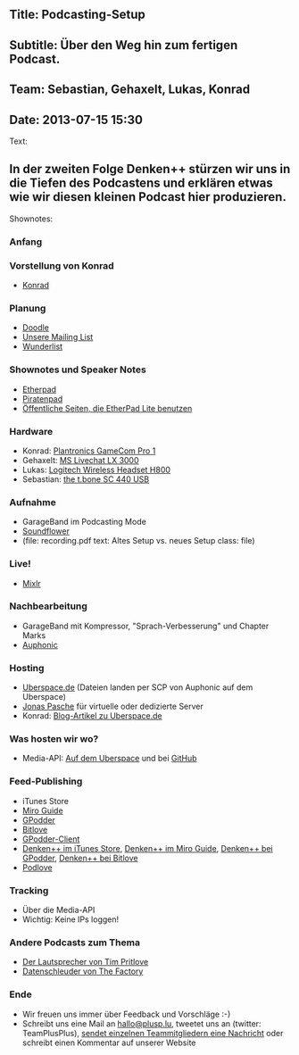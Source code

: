 Title: Podcasting-Setup
----
Subtitle: Über den Weg hin zum fertigen Podcast.
----
Team: Sebastian, Gehaxelt, Lukas, Konrad
----
Date: 2013-07-15 15:30
----
Text:

In der zweiten Folge Denken++ stürzen wir uns in die Tiefen des Podcastens und erklären etwas wie wir diesen kleinen Podcast hier produzieren.
----
Shownotes:

### Anfang

### Vorstellung von Konrad
- [Konrad](https://twitter.com/lx4r)

### Planung

- [Doodle](http://doodle.com)
- [Unsere Mailing List](http://technik.blogbasis.net/mailinglisten-auf-dem-uberspace-einrichten-13-07-2013) 
- [Wunderlist](https://www.wunderlist.com)

### Shownotes und Speaker Notes
- [Etherpad](http://etherpad.org/)
- [Piratenpad](http://www.piratenpad.de/)
- [Öffentliche Seiten, die EtherPad Lite benutzen](https://github.com/ether/etherpad-lite/wiki/Sites-that-run-Etherpad-Lite)

### Hardware
- Konrad: [Plantronics GameCom Pro 1](http://www.amazon.de/Plantronics-GameCom-PC-Gaming-Digital-Headset/dp/B0006FOR6C)
- Gehaxelt: [MS Livechat LX 3000](http://www.amazon.de/Microsoft-LifeChat-LX-3000-Skype-zertifiziert/dp/B000JSDOMO)
- Lukas: [Logitech Wireless Headset H800](http://www.logitech.com/de-de/product/wireless-headset-h800)
- Sebastian: [the t.bone SC 440 USB](http://www.thomann.de/de/the_tbone_sc440_usb.htm)

### Aufnahme
- GarageBand im Podcasting Mode
- [Soundflower](http://cycling74.com/soundflower-landing-page/)
- (file: recording.pdf text: Altes Setup vs. neues Setup class: file)

### Live!
- [Mixlr](http://mixlr.com)

### Nachbearbeitung
- GarageBand mit Kompressor, "Sprach-Verbesserung" und Chapter Marks
- [Auphonic](http://auphonic.com)

### Hosting
- [Uberspace.de](http://uberspace.de/) (Dateien landen per SCP von Auphonic auf dem Uberspace)
- [Jonas Pasche](http://jonaspasche.com) für virtuelle oder dedizierte Server
- Konrad: [Blog-Artikel zu  Uberspace.de](http://blog.l3r.de/index.php?/archives/11-Der-Weg-zum-Webspace-oder-Mein-Lieblings-Hoster.html)

### Was hosten wir wo?
- Media-API: [Auf dem Uberspace](http://media.plusp.lu/) und bei [GitHub](ttp://github.com/TeamPlusPlus/apiserver/)

### Feed-Publishing
- iTunes Store
- [Miro Guide](http://www.miroguide.com/)
- [GPodder](https://gpodder.net/)
- [Bitlove](http://bitlove.org/)
- [GPodder-Client](http://gpodder.org/)
- [Denken++ im iTunes Store](https://itunes.apple.com/gm/podcast/denken++/id665294553), [Denken++ im Miro Guide](http://www.miroguide.com/feeds/16934), [Denken++ bei GPodder](https://gpodder.net/podcast/denken-mp3), [Denken++ bei Bitlove](http://bitlove.org/teamplusplus/denken)
- [Podlove](http://podlove.org/)

### Tracking
- Über die Media-API
- Wichtig: Keine IPs loggen!

### Andere Podcasts zum Thema
- [Der Lautsprecher von Tim Pritlove](http://der-lautsprecher.de)
- [Datenschleuder von The Factory](http://datenschleuder.at)

### Ende
- Wir freuen uns immer über Feedback und Vorschläge :-)
- Schreibt uns eine Mail an <hallo@plusp.lu>, tweetet uns an (twitter: TeamPlusPlus), [sendet einzelnen Teammitgliedern eine Nachricht](http://plusp.lu/team) oder schreibt einen Kommentar auf unserer Website